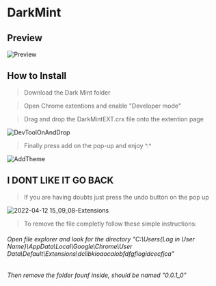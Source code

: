 # DarkMint
## Preview
![Preview](https://user-images.githubusercontent.com/100188983/162989026-a10a7ab2-d646-4d2c-b084-eea4fc9917cf.png)

## How to Install
> Download the Dark Mint folder

> Open Chrome extentions and enable "Developer mode"

> Drag and drop the DarkMintEXT.crx file onto the extention page

![DevToolOnAndDrop](https://user-images.githubusercontent.com/100188983/162990145-f23b769e-4cf0-4ad7-a2e1-ff201800d92a.png)

> Finally press add on the pop-up and enjoy ^.^

![AddTheme](https://user-images.githubusercontent.com/100188983/162990945-29379ab0-cf31-44fa-925c-ea63192540d9.png)


## I DONT LIKE IT GO BACK
> If you are having doubts just press the undo button on the pop up

![2022-04-12 15_09_08-Extensions](https://user-images.githubusercontent.com/100188983/162990654-74cfe1dd-ceec-4325-811f-8d3c8a75df7b.png)

> To remove the file completly follow these simple instructions:

###### Open file explorer and look for the directory "C:\Users\{Log in User Name}\AppData\Local\Google\Chrome\User Data\Default\Extensions\dclibkioaocalobfdfgfiogidcecfjca"

###### Then remove the folder founf inside, should be named "0.0.1_0"

